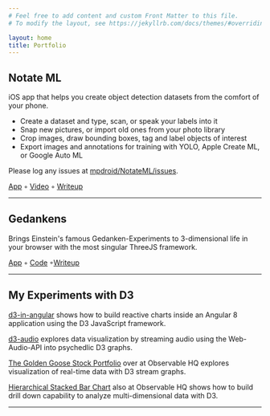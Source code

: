 ```yaml
---
# Feel free to add content and custom Front Matter to this file.
# To modify the layout, see https://jekyllrb.com/docs/themes/#overriding-theme-defaults

layout: home
title: Portfolio
---
```




## Notate ML
iOS app that helps you create object detection datasets from the comfort of your phone.

- Create a dataset and type, scan, or speak your labels into it
- Snap new pictures, or import old ones from your photo library
- Crop images, draw bounding boxes, tag and label objects of interest
- Export images and annotations for training with YOLO, Apple Create ML, or Google Auto ML

Please log any issues at [mpdroid/NotateML/issues](https://github.com/mpdroid/NotateML/issues).

[App](https://apps.apple.com/us/app/notate-ml/id1605408700)  &#9702; [Video](https://youtu.be/gDqPt3V2-qo) &#9702; [Writeup](https://medium.com/@marvinpdroid/introducing-notate-ml-8de9b68715f4) 

---

## Gedankens
Brings Einstein's famous Gedanken-Experiments to 3-dimensional life in your browser with the most singular ThreeJS framework. 

[App](mpdroid.github.io/gedankens) &#9702; [Code](https://github.com/mpdroid/gedankens) &#9702;[Writeup](https://marvinpdroid.medium.com/special-relativity-with-threejs-657a3552d886) 

---


## My Experiments with D3
[d3-in-angular](https://github.com/d3-in-angular/) shows how to build reactive charts inside an Angular 8 application using the D3 JavaScript framework.

[d3-audio](https://github.com/d3-audio/) explores data visualization by streaming audio using the Web-Audio-API into psychedlic D3 graphs.

[The Golden Goose Stock Portfolio](https://observablehq.com/@mpdroid/the-golden-goose-stock-portfolio) over at Observable HQ explores visualization of real-time data with D3 stream graphs.

[Hierarchical Stacked Bar Chart](https://observablehq.com/@mpdroid/hierarchical-stacked-bar-chart) also at Observable HQ shows how to build drill down capability to analyze multi-dimensional data with D3.
  
---
